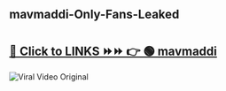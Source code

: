 
 ## mavmaddi-Only-Fans-Leaked

# <h2><a href="https://clipsfans.com/mavmaddi&ref=git">🔗 Click to LINKS ⏩⏩ 👉 🟢 mavmaddi </a></h2>

<a href="https://clipsfans.com/mavmaddi&ref=git" rel="nofollow" data-target="animated-image.originalLink"><img src="https://i.ibb.co.com/xMMVF88/686577567.gif" alt="Viral Video Original" style="max-width: 100%; display: inline-block;" data-target="animated-image.originalImage"></a>
